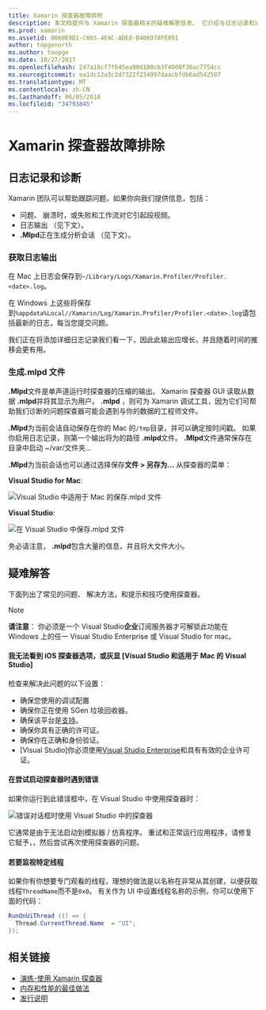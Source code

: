 ```yaml
---
title: Xamarin 探查器故障排除
description: 本文档提供与 Xamarin 探查器相关的疑难解答信息。 它介绍与日志记录和诊断，IDE 中，以及其他主题相关的问题。
ms.prod: xamarin
ms.assetid: 0060E9D1-C003-4E4C-ADE8-B406978FE891
author: topgenorth
ms.author: toopge
ms.date: 10/27/2017
ms.openlocfilehash: 247a18cf7f645ea90d100cb3f4900f30ac7754cc
ms.sourcegitcommit: ea1dc12a3c2d7322f234997daacbfdb6ad542507
ms.translationtype: MT
ms.contentlocale: zh-CN
ms.lasthandoff: 06/05/2018
ms.locfileid: "34793845"
---
```

# <a name="xamarin-profiler-troubleshooting"></a>Xamarin 探查器故障排除

## <a name="logging-and-diagnostics"></a>日志记录和诊断

Xamarin 团队可以帮助跟踪问题，如果你向我们提供信息，包括：

- 问题、 崩溃时，或失败和工作流对它引起段视频。
- 日志输出 （见下文）。
- **.Mlpd**正在生成分析会话 （见下文）。

### <a name="getting-log-outputs"></a>获取日志输出

在 Mac 上日志会保存到`~/Library/Logs/Xamarin.Profiler/Profiler.<date>.log`。

在 Windows 上这些将保存到`%appdata%Local//Xamarin/Log/Xamarin.Profiler/Profiler.<date>.log`请包括最新的日志，每当您提交问题。

我们正在将添加详细日志记录我们看一下，因此此输出应增长，并且随着时间的推移会更有用。

<a name="gen_mlpd" />

### <a name="generating-mlpd-files"></a>生成.mlpd 文件

**.Mlpd**文件是单声道运行时探查器的压缩的输出。 Xamarin 探查器 GUI 读取从数据 **.mlpd**并将其显示为用户。 **.mlpd** ，则可为 Xamarin 调试工具，因为它们可帮助我们诊断的问题探查器可能会遇到与你的数据的工程师文件。

**.Mlpd**为当前会话自动保存在你的 Mac 的`/tmp`目录，并可以确定按时间戳。 如果你启用日志记录，则第一个输出将为的路径 **.mlpd**文件。 **.Mlpd**文件通常保存在目录中启动 ~/var/文件夹...

**.Mlpd**为当前会话也可以通过选择保存**文件 > 另存为...** 从探查器的菜单：

**Visual Studio for Mac**:

![](troubleshooting-images/image17.png "Visual Studio 中适用于 Mac 的保存.mlpd 文件")

**Visual Studio**:

![](troubleshooting-images/image17-vs.png "在 Visual Studio 中保存.mlpd 文件")

务必请注意， **.mlpd**包含大量的信息，并且将大文件大小。

## <a name="troubleshooting"></a>疑难解答

下面列出了常见的问题、 解决方法，和提示和技巧使用探查器。

> [!NOTE]
> **请注意**： 你必须是一个 Visual Studio**企业**订阅服务器才可解锁此功能在 Windows 上的任一 Visual Studio Enterprise 或 Visual Studio for mac。

#### <a name="i-cant-see-the-ios-profiler-option-or-it-is-greyed-out-visual-studio-and-visual-studio-for-mac"></a>我无法看到 iOS 探查器选项，或灰显 [Visual Studio 和适用于 Mac 的 Visual Studio]

检查来解决此问题的以下设置：

- 确保您使用的调试配置
- 确保你正在使用 SGen 垃圾回收器。
- 确保该平台是[支持](~/tools/profiler/index.md#Profiler_Support)。
- 确保你具有正确的许可证。
- 确保你在正确和身份验证。
- [Visual Studio]你必须使用[Visual Studio Enterprise](https://www.visualstudio.com/vs/enterprise/)和具有有效的企业许可证。

#### <a name="i-get-an-error-when-i-try-to-launch-the-profiler"></a>在尝试启动探查器时遇到错误

如果你运行到此错误框中，在 Visual Studio 中使用探查器时：

![](troubleshooting-images/error.png "错误对话框时使用 Visual Studio 中的探查器")

它通常是由于无法启动到模拟器 / 仿真程序。 重试和正常运行应用程序，请修复它赋予，，然后尝试再次使用探查器的问题。

#### <a name="to-watch-a-specific-thread"></a>若要监视特定线程

如果你有你想要专门观看的线程，理想的做法是以名称在非常从其创建，以便获取线程`ThreadName`而不是`0x0`。 有关作为 UI 中设置线程名称的示例，你可以使用下面的代码：

```csharp
RunOnUiThread (() => {
  Thread.CurrentThread.Name  = "UI";
});
```

## <a name="related-links"></a>相关链接

- [演练-使用 Xamarin 探查器](~/tools/profiler/index.md)
- [内存和性能的最佳做法](~/cross-platform/deploy-test/memory-perf-best-practices.md)
- [发行说明](https://developer.xamarin.com/releases/profiler/preview/)
